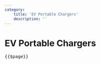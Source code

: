 ```yaml
---
category: 
    title: 'EV Portable Chargers'
    description: ''
---
```


# EV Portable Chargers

<pre>{{$page}}</pre>